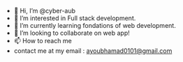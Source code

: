 - 👋 Hi, I’m @cyber-aub
- 👀 I’m interested in Full stack development.
- 🌱 I’m currently learning fondations of web development.
- 💞️ I’m looking to collaborate on web app!
- 📫 How to reach me
- contact me at my email :  ayoubhamad0101@gmail.com


